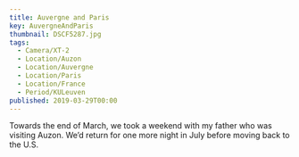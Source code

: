 ```yaml
---
title: Auvergne and Paris
key: AuvergneAndParis
thumbnail: DSCF5287.jpg
tags:
  - Camera/XT-2
  - Location/Auzon
  - Location/Auvergne
  - Location/Paris
  - Location/France
  - Period/KULeuven
published: 2019-03-29T00:00
---
```

Towards the end of March, we took a weekend with my father who was visiting Auzon. We’d return for one more night in July before moving back to the U.S.
